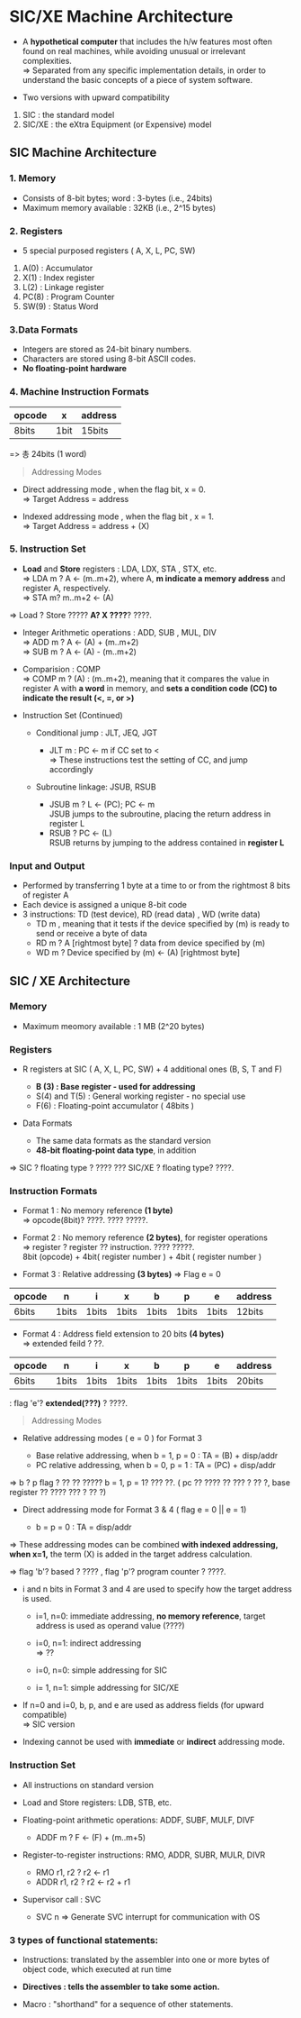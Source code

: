 # SIC/XE Machine Architecture


* A **hypothetical computer** that includes the h/w features most often found on real machines, while avoiding unusual or irrelevant complexities.
<br>=> Separated from any specific implementation details, in order to understand the basic concepts of a piece of system software.

* Two versions with upward compatibility

1. SIC : the standard model
2. SIC/XE : the eXtra Equipment (or Expensive) model 

## SIC Machine Architecture

### 1. Memory

* Consists of 8-bit bytes; word : 3-bytes (i.e., 24bits)
* Maximum memory available : 32KB (i.e., 2^15 bytes)

### 2. Registers 

* 5 special purposed registers ( A, X, L, PC, SW)

1. A(0) : Accumulator
2. X(1) : Index register 
3. L(2) : Linkage register
4. PC(8) : Program Counter
5. SW(9) : Status Word

### 3.Data Formats

* Integers are stored as 24-bit binary numbers.
* Characters are stored using 8-bit ASCII codes.
* **No floating-point hardware**

### 4. Machine Instruction Formats 

| opcode | x | address | 
|--------|---|---------|
| 8bits  | 1bit | 15bits |
=> 총 24bits (1 word)

> Addressing Modes

* Direct addressing mode , when the flag bit, x = 0.
<br> => Target Address = address

* Indexed addressing mode , when the flag bit , x = 1.
<br> => Target Address = address + (X)

### 5. Instruction Set

* **Load** and **Store** registers : LDA, LDX, STA , STX, etc.
<br>=> LDA m ? A <- (m..m+2), where A, **m indicate a memory address** and register A, respectively.
<br>=> STA m? m..m+2 <- (A)

=> Load ? Store ????? **A? X ????**? ????. 

* Integer Arithmetic operations : ADD, SUB , MUL, DIV
<br>=> ADD m ? A <- (A) + (m..m+2)
<br>=> SUB m ? A <- (A) - (m..m+2)

* Comparision : COMP
<br>=> COMP m ? (A) : (m..m+2), meaning that it compares the value in register A with **a word** in memory, and **sets a condition code (CC) to indicate the result (<, =, or >)**

* Instruction Set (Continued)

  * Conditional jump : JLT, JEQ, JGT
    * JLT m : PC <- m if CC set to <
    <br> => These instructions test the setting of CC, and jump accordingly

  * Subroutine linkage: JSUB, RSUB
    * JSUB m ? L <- (PC); PC <- m
    <br> JSUB jumps to the subroutine, placing the return address in register L 
    * RSUB ? PC <- (L)
    <br> RSUB returns by jumping to the address contained in **register L**

### Input and Output 

* Performed by transferring 1 byte at a time to or from the rightmost 8 bits of register A
* Each device is assigned a unique 8-bit code
* 3 instructions: TD (test device), RD (read data) , WD (write data)
  * TD m , meaning that it tests if the device specified by (m) is ready to
send or receive a byte of data
  * RD m ? A [rightmost byte] ? data from device specified by (m)
  * WD m ? Device specified by (m) <- (A) [rightmost byte]

## SIC / XE Architecture

### Memory 

* Maximum meomory available : 1 MB (2^20 bytes)

### Registers 

* R registers at SIC ( A, X, L, PC, SW) + 4 additional ones (B, S, T and F)
  
  * **B (3) : Base register - used for addressing**
  * S(4) and T(5) : General working register - no special use
  * F(6) : Floating-point accumulator ( 48bits )

* Data Formats 

  * The same data formats as the standard version
  * **48-bit floating-point data type**, in addition

=> SIC ? floating type ? ???? ??? SIC/XE ? floating type? ????.

### Instruction Formats 

* Format 1 : No memory reference **(1 byte)**
<br> => opcode(8bit)? ????. ???? ?????. 
* Format 2 : No memory reference **(2 bytes)**, for register operations
<br> => register ? register ?? instruction. ???? ?????. 
<br> 8bit (opcode) + 4bit( register number ) + 4bit ( register number ) 

* Format 3 : Relative addressing **(3 bytes)**
=> Flag e = 0

| opcode | n | i | x | b | p | e | address | 
|--------|---|---|---|---|---|---|---------|
| 6bits  | 1bits | 1bits | 1bits | 1bits | 1bits | 1bits | 12bits |


* Format 4 : Address field extension to 20 bits **(4 bytes)**
<br>=> extended feild ? ??. 

| opcode | n | i | x | b | p | e | address | 
|--------|---|---|---|---|---|---|---------|
| 6bits  | 1bits | 1bits | 1bits | 1bits | 1bits | 1bits | 20bits |

: flag 'e'? **extended(???)** ? ????. 

> Addressing Modes 

* Relative addressing modes ( e = 0 ) for Format 3
  
  * Base relative addressing, when b = 1, p = 0 : TA = (B) + disp/addr
  * PC relative addressing, when b = 0, p = 1 : TA = (PC) + disp/addr 

=> b ? p flag ? ?? ?? ????? b = 1, p = 1? ??? ??. ( pc ?? ???? ?? ??? ? ?? ?,  base register ?? ???? ??? ? ?? ?)

* Direct addressing mode for Format 3 & 4 ( flag e = 0 || e = 1) 

  * b = p = 0 : TA = disp/addr

=> These addressing modes can be combined **with indexed addressing, when x=1,** the term (X) is added in the target address calculation.

=> flag 'b'? based ? ???? , flag 'p'? program counter ? ????. 

* i and n bits in Format 3 and 4 are used to specify how the
target address is used.

  * i=1, n=0: immediate addressing, **no memory reference**, target address is used as operand value (????)

  * i=0, n=1: indirect addressing
  <br>=> ??

  * i=0, n=0: simple addressing for SIC

  * i= 1, n=1: simple addressing for SIC/XE

* If n=0 and i=0, b, p, and e are used as address fields (for upward compatible)
<br>=> SIC version 

* Indexing cannot be used with **immediate** or **indirect**
addressing mode.

### Instruction Set

* All instructions on standard version
* Load and Store registers: LDB, STB, etc.
* Floating-point arithmetic operations: ADDF, SUBF, MULF, DIVF
  * ADDF m ? F <- (F) + (m..m+5)
* Register-to-register instructions: RMO, ADDR, SUBR, MULR, DIVR
  * RMO r1, r2 ? r2 <- r1
  * ADDR r1, r2 ? r2 <- r2 + r1 

* Supervisor call : SVC 
  * SVC n
  => Generate SVC interrupt for communication with OS

### 3 types of functional statements: 

* Instructions: translated by the assembler into one or more bytes of object code, which executed at run time

* **Directives : tells the assembler to take some action.**

* Macro : "shorthand" for a sequence of other statements.

